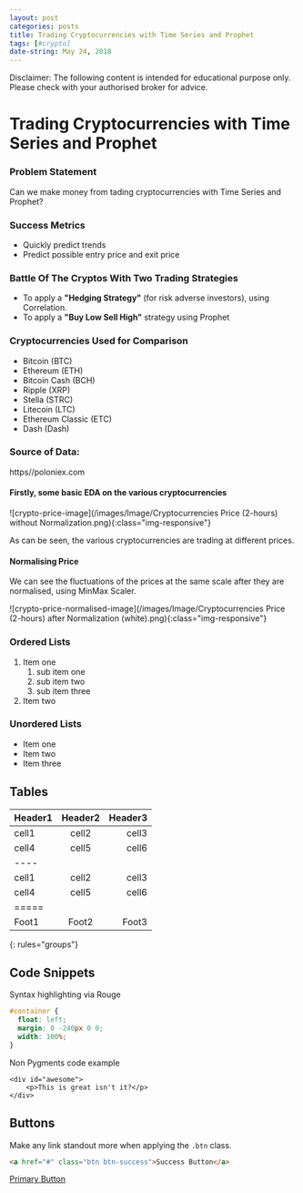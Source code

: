 ```yaml
---
layout: post
categories: posts
title: Trading Cryptocurrencies with Time Series and Prophet
tags: [#crypto]
date-string: May 24, 2018
---
```


Disclaimer:
The following content is intended for educational purpose only.
Please check with your authorised broker for advice.

# Trading Cryptocurrencies with Time Series and Prophet

### Problem Statement

Can we make money from tading cryptocurrencies with Time Series and Prophet?

### Success Metrics

* Quickly predict trends
* Predict possible entry price and exit price

### Battle Of The Cryptos With Two Trading Strategies

* To apply a **"Hedging Strategy"** (for risk adverse investors), using Correlation.
* To apply a **"Buy Low Sell High"** strategy using Prophet

### Cryptocurrencies Used for Comparison

* Bitcoin (BTC)
* Ethereum (ETH)
* Bitcoin Cash (BCH)
* Ripple (XRP)
* Stella (STRC)
* Litecoin (LTC)
* Ethereum  Classic (ETC)
* Dash (Dash)

### Source of Data: 
https//poloniex.com

#### Firstly, some basic EDA on the various cryptocurrencies

![crypto-price-image](/images/Image/Cryptocurrencies Price (2-hours) without Normalization.png){:class="img-responsive"}

As can be seen, the various cryptocurrencies are trading at different prices.

#### Normalising Price

We can see the fluctuations of the prices at the same scale after they are normalised, using MinMax Scaler.

![crypto-price-normalised-image](/images/Image/Cryptocurrencies Price (2-hours) after Normalization (white).png){:class="img-responsive"}





### Ordered Lists

1. Item one
   1. sub item one
   2. sub item two
   3. sub item three
2. Item two

### Unordered Lists

* Item one
* Item two
* Item three

## Tables

| Header1 | Header2 | Header3 |
|:--------|:-------:|--------:|
| cell1   | cell2   | cell3   |
| cell4   | cell5   | cell6   |
|----
| cell1   | cell2   | cell3   |
| cell4   | cell5   | cell6   |
|=====
| Foot1   | Foot2   | Foot3
{: rules="groups"}

## Code Snippets

Syntax highlighting via Rouge

```css
#container {
  float: left;
  margin: 0 -240px 0 0;
  width: 100%;
}
```

Non Pygments code example

    <div id="awesome">
        <p>This is great isn't it?</p>
    </div>

## Buttons

Make any link standout more when applying the `.btn` class.

```html
<a href="#" class="btn btn-success">Success Button</a>
```

<div markdown="0"><a href="#" class="btn">Primary Button</a></div>
